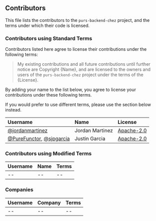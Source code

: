 ## Contributors

This file lists the contributors to the `purs-backend-chez` project, and the terms under which their code is licensed.

### Contributors using Standard Terms

Contributors listed here agree to license their contributions under the following terms:

> My existing contributions and all future contributions until further notice are Copyright {Name}, and are licensed to the owners and users of the `purs-backend-chez` project under the terms of the {License}.

By adding your name to the list below, you agree to license your contributions under these following terms.

If you would prefer to use different terms, please use the section below instead.

| Username | Name | License |
| :------- | :--- | :------ |
| [@jordanmartinez](https://github.com/jordanmartinez) | Jordan Martinez | [Apache-2.0] |
| [@PureFunctor](https://github.com/PureFunctor), [@sjpgarcia](https://github.com/sjpgarcia) | Justin Garcia | [Apache-2.0] |

### Contributors using Modified Terms

| Username | Name | Terms |
| :------- | :--- | :------ |
| -- | -- | -- |

### Companies

| Username | Company | Terms |
| :------- | :--- | :------ |
| -- | -- | -- |


[Apache-2.0]: https://opensource.org/license/apache-2.0
